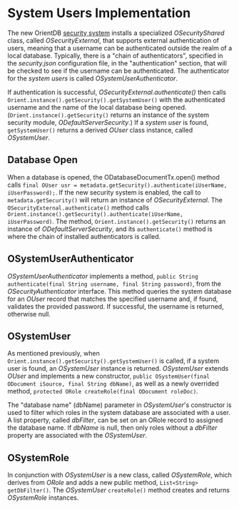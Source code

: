 # System Users Implementation
The new OrientDB [security system](security/Security-OrientDB-New-Security-Features.md) installs a specialized *OSecurityShared* class, called *OSecurityExternal*, that supports external authentication of users, meaning that a username can be authenticated outside the realm of a local database.  Typically, there is a "chain of authenticators", specified in the *security.json* configuration file, in the "authentication" section, that will be checked to see if the username can be authenticated.  The authenticator for the *system users* is called *OSystemUserAuthenticator*.

If authentication is successful, *OSecurityExternal.authenticate()* then calls `Orient.instance().getSecurity().getSystemUser()` with the authenticated username and the name of the local database being opened.  (`Orient.instance().getSecurity()` returns an instance of the system security module, *ODefaultServerSecurity*.)  If a *system user* is found, `getSystemUser()` returns a derived *OUser* class instance, called *OSystemUser*.

## Database Open
When a database is opened, the ODatabaseDocumentTx.open() method calls `final OUser usr = metadata.getSecurity().authenticate(iUserName, iUserPassword);`.  If the new security system is enabled, the call to `metadata.getSecurity()` will return an instance of *OSecurityExternal*.  The `OSecurityExternal.authenticate()` method calls `Orient.instance().getSecurity().authenticate(iUserName, iUserPassword)`.  The method, `Orient.instance().getSecurity()` returns an instance of *ODefaultServerSecurity*, and its `authenticate()` method is where the chain of installed authenticators is called.

## OSystemUserAuthenticator 
*OSystemUserAuthenticator* implements a method, `public String authenticate(final String username, final String password)`, from the *OSecurityAuthenticator* interface.  This method queries the system database for an *OUser* record that matches the specified username and, if found, validates the provided password.  If successful, the username is returned, otherwise null.

## OSystemUser
As mentioned previously, when `Orient.instance().getSecurity().getSystemUser()` is called, if a system user is found, an *OSystemUser* instance is returned.  *OSystemUser* extends *OUser* and implements a new constructor, `public OSystemUser(final ODocument iSource, final String dbName)`, as well as a newly overrided method, `protected ORole createRole(final ODocument roleDoc)`.

The "database name" (dbName) parameter in *OSystemUser*'s constructor is used to filter which roles in the system database are associated with a user.  A list property, called *dbFilter*, can be set on an ORole record to assigned the database name.  If *dbName* is null, then only roles without a *dbFilter* property are associated with the *OSystemUser*.

## OSystemRole
In conjunction with *OSystemUser* is a new class, called *OSystemRole*, which derives from *ORole* and adds a new public method, `List<String> getDbFilter()`.  The *OSystemUser* `createRole()` method creates and returns *OSystemRole* instances.


